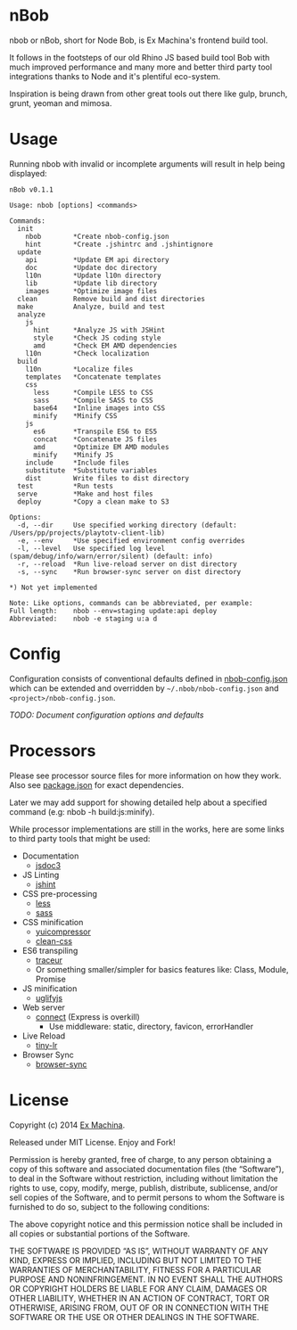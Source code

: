 nBob
====
nbob or nBob, short for Node Bob, is Ex Machina's frontend build tool.

It follows in the footsteps of our old Rhino JS based build tool Bob with much improved performance and many more and better third party tool integrations thanks to Node and it's plentiful eco-system.

Inspiration is being drawn from other great tools out there like gulp, brunch, grunt, yeoman and mimosa.

# Usage
Running nbob with invalid or incomplete arguments will result in help being displayed:

	nBob v0.1.1

	Usage: nbob [options] <commands>

	Commands:
	  init
	    nbob        *Create nbob-config.json
	    hint        *Create .jshintrc and .jshintignore
	  update
	    api         *Update EM api directory
	    doc         *Update doc directory
	    l10n        *Update l10n directory
	    lib         *Update lib directory
	    images      *Optimize image files
	  clean         Remove build and dist directories
	  make          Analyze, build and test
	  analyze
	    js
	      hint      *Analyze JS with JSHint
	      style     *Check JS coding style
	      amd       *Check EM AMD dependencies
	    l10n        *Check localization
	  build
	    l10n        *Localize files
	    templates   *Concatenate templates
	    css
	      less      *Compile LESS to CSS
	      sass      *Compile SASS to CSS
	      base64    *Inline images into CSS
	      minify    *Minify CSS
	    js
	      es6       *Transpile ES6 to ES5
	      concat    *Concatenate JS files
	      amd       *Optimize EM AMD modules
	      minify    *Minify JS
	    include     *Include files
	    substitute  *Substitute variables
	    dist        Write files to dist directory
	  test          *Run tests
	  serve         *Make and host files
	  deploy        *Copy a clean make to S3

	Options:
	  -d, --dir     Use specified working directory (default: /Users/pp/projects/playtotv-client-lib)
	  -e, --env     *Use specified environment config overrides
	  -l, --level   Use specified log level (spam/debug/info/warn/error/silent) (default: info)
	  -r, --reload  *Run live-reload server on dist directory
	  -s, --sync    *Run browser-sync server on dist directory

	*) Not yet implemented

	Note: Like options, commands can be abbreviated, per example:
	Full length:    nbob --env=staging update:api deploy
	Abbreviated:    nbob -e staging u:a d

# Config
Configuration consists of conventional defaults defined in [nbob-config.json](nbob-config.json) which can be extended and overridden by `~/.nbob/nbob-config.json` and `<project>/nbob-config.json`.

*TODO: Document configuration options and defaults*

# Processors
Please see processor source files for more information on how they work.
Also see [package.json](package.json) for exact dependencies.

Later we may add support for showing detailed help about a specified command (e.g: nbob -h build:js:minify).

While processor implementations are still in the works, here are some links to third party tools that might be used:

* Documentation
  * [jsdoc3](https://github.com/jsdoc3/jsdoc)
* JS Linting
  * [jshint](https://github.com/jshint/jshint)
* CSS pre-processing
  * [less](http://lesscss.org)
  * [sass](https://github.com/andrew/node-sass)
* CSS minification
  * [yuicompressor](https://github.com/yui/yuicompressor)
  * [clean-css](https://github.com/GoalSmashers/clean-css)
* ES6 transpiling
  * [traceur](https://github.com/google/traceur-compiler)
  * Or something smaller/simpler for basics features like: Class, Module, Promise
* JS minification
  * [uglifyjs](https://github.com/mishoo/UglifyJS)
* Web server
  * [connect](http://www.senchalabs.org/connect) (Express is overkill)
    * Use middleware: static, directory, favicon, errorHandler
* Live Reload
  * [tiny-lr](https://github.com/mklabs/tiny-lr)
* Browser Sync
  * [browser-sync](https://github.com/shakyshane/browser-sync)

# License
Copyright (c) 2014 [Ex Machina](http://exmg.tv).

Released under MIT License. Enjoy and Fork!

Permission is hereby granted, free of charge, to any person obtaining a copy of this software and associated documentation files (the “Software”), to deal in the Software without restriction, including without limitation the rights to use, copy, modify, merge, publish, distribute, sublicense, and/or sell copies of the Software, and to permit persons to whom the Software is furnished to do so, subject to the following conditions:

The above copyright notice and this permission notice shall be included in all copies or substantial portions of the Software.

THE SOFTWARE IS PROVIDED “AS IS”, WITHOUT WARRANTY OF ANY KIND, EXPRESS OR IMPLIED, INCLUDING BUT NOT LIMITED TO THE WARRANTIES OF MERCHANTABILITY, FITNESS FOR A PARTICULAR PURPOSE AND NONINFRINGEMENT. IN NO EVENT SHALL THE AUTHORS OR COPYRIGHT HOLDERS BE LIABLE FOR ANY CLAIM, DAMAGES OR OTHER LIABILITY, WHETHER IN AN ACTION OF CONTRACT, TORT OR OTHERWISE, ARISING FROM, OUT OF OR IN CONNECTION WITH THE SOFTWARE OR THE USE OR OTHER DEALINGS IN THE SOFTWARE.
